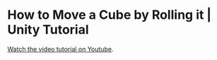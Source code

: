 # How to Move a Cube by Rolling it | Unity Tutorial

[Watch the video tutorial on Youtube](https://youtu.be/06rs3U2bpy8).